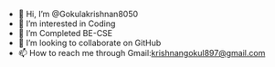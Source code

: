 - 👋 Hi, I’m @Gokulakrishnan8050
- 👀 I’m interested in Coding
- 🌱 I’m Completed BE-CSE
- 💞️ I’m looking to collaborate on GitHub
- 📫 How to reach me through Gmail:krishnangokul897@gmail.com
